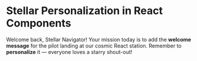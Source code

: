 # Stellar Personalization in React Components

Welcome back, Stellar Navigator! Your mission today is to add the **welcome message** for the pilot landing at our cosmic React station. Remember to **personalize** it — everyone loves a starry shout-out!
